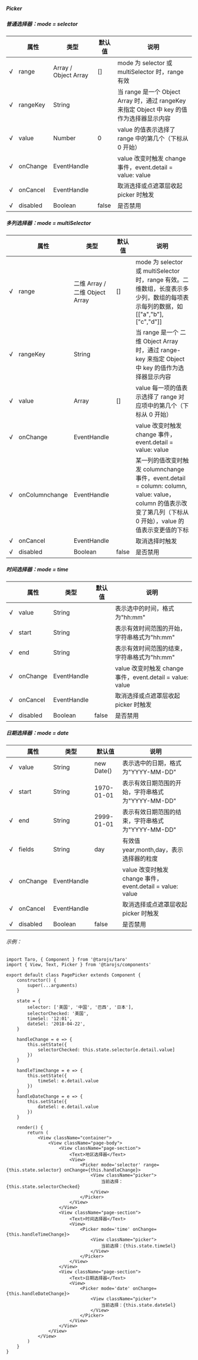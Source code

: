 ##### Picker

##### 普通选择器：mode = selector
|     | 属性       | 类型                 | 默认值 | 说明                                                                                        |
| --- | ---------- | -------------------- | ------ | ------------------------------------------------------------------------------------------- |
| √   | range      | Array / Object Array | []     | mode 为 selector 或 multiSelector 时，range 有效                                            |
| √   | rangeKey  | String               |        | 当 range 是一个 Object Array 时，通过 rangeKey 来指定 Object 中 key 的值作为选择器显示内容 |
| √   | value      | Number               | 0      | value 的值表示选择了 range 中的第几个（下标从 0 开始）                                      |
| √   | onChange | EventHandle          |        | value 改变时触发 change 事件，event.detail = value: value                                   |
| √   | onCancel | EventHandle          |        | 取消选择或点遮罩层收起 picker 时触发                                                        |
| √   | disabled   | Boolean              | false  | 是否禁用                                                                                    |

##### 多列选择器：mode = multiSelector

|     | 属性             | 类型                           | 默认值 | 说明                                                                                                                                                          |
| --- | ---------------- | ------------------------------ | ------ | ------------------------------------------------------------------------------------------------------------------------------------------------------------- |
| √   | range            | 二维 Array / 二维 Object Array | []     | mode 为 selector 或 multiSelector 时，range 有效。二维数组，长度表示多少列，数组的每项表示每列的数据，如[["a","b"], ["c","d"]]                                |
| √   | rangeKey        | String                         |        | 当 range 是一个 二维 Object Array 时，通过 range-key 来指定 Object 中 key 的值作为选择器显示内容                                                              |
| √   | value            | Array                          | []     | value 每一项的值表示选择了 range 对应项中的第几个（下标从 0 开始）                                                                                            |
| √   | onChange       | EventHandle                    |        | value 改变时触发 change 事件，event.detail = value: value                                                                                                     |
| √   | onColumnchange | EventHandle                    |        | 某一列的值改变时触发 columnchange 事件，event.detail = column: column, value: value，column 的值表示改变了第几列（下标从 0 开始），value 的值表示变更值的下标 |
| √   | onCancel       | EventHandle                    |        | 取消选择时触发                                                                                                                                                |
| √   | disabled         | Boolean                        | false  | 是否禁用                                                                                                                                                      |

##### 时间选择器：mode = time

|     | 属性       | 类型        | 默认值 | 说明                                                      |
| --- | ---------- | ----------- | ------ | --------------------------------------------------------- |
| √   | value      | String      |        | 表示选中的时间，格式为"hh:mm"                             |
| √   | start      | String      |        | 表示有效时间范围的开始，字符串格式为"hh:mm"               |
| √   | end        | String      |        | 表示有效时间范围的结束，字符串格式为"hh:mm"               |
| √   | onChange | EventHandle |        | value 改变时触发 change 事件，event.detail = value: value |
| √   | onCancel | EventHandle |        | 取消选择或点遮罩层收起 picker 时触发                      |
| √   | disabled   | Boolean     | false  | 是否禁用                                                  |

##### 日期选择器：mode = date

|     | 属性       | 类型        | 默认值     | 说明                                                      |
| --- | ---------- | ----------- | ---------- | --------------------------------------------------------- |
| √   | value      | String      | new Date() | 表示选中的日期，格式为"YYYY-MM-DD"                        |
| √   | start      | String      | 1970-01-01 | 表示有效日期范围的开始，字符串格式为"YYYY-MM-DD"          |
| √   | end        | String      | 2999-01-01 | 表示有效日期范围的结束，字符串格式为"YYYY-MM-DD"          |
| √   | fields     | String      | day        | 有效值 year,month,day，表示选择器的粒度                   |
| √   | onChange | EventHandle |            | value 改变时触发 change 事件，event.detail = value: value |
| √   | onCancel | EventHandle |            | 取消选择或点遮罩层收起 picker 时触发                      |
| √   | disabled   | Boolean     | false      | 是否禁用                                                  |

###### 示例：
```
import Taro, { Component } from '@tarojs/taro'
import { View, Text, Picker } from '@tarojs/components'

export default class PagePicker extends Component {
    constructor() {
        super(...arguments)
    }

    state = {
        selector: ['美国', '中国', '巴西', '日本'],
        selectorChecked: '美国',
        timeSel: '12:01',
        dateSel: '2018-04-22',
    }

    handleChange = e => {
        this.setState({
            selectorChecked: this.state.selector[e.detail.value]
        })
    }

    handleTimeChange = e => {
        this.setState({
            timeSel: e.detail.value
        })
    }
    handleDateChange = e => {
        this.setState({
            dateSel: e.detail.value
        })
    }

    render() {
        return (
            <View className="container">
                <View className="page-body">
                    <View className="page-section">
                        <Text>地区选择器</Text>
                        <View>
                            <Picker mode='selector' range={this.state.selector} onChange={this.handleChange}>
                                <View className="picker">
                                    当前选择：{this.state.selectorChecked}
                                </View>
                            </Picker>
                        </View>
                    </View>
                    <View className="page-section">
                        <Text>时间选择器</Text>
                        <View>
                            <Picker mode='time' onChange={this.handleTimeChange}>
                                <View className="picker">
                                    当前选择：{this.state.timeSel}
                                </View>
                            </Picker>
                        </View>
                    </View>
                    <View className="page-section">
                        <Text>日期选择器</Text>
                        <View>
                            <Picker mode='date' onChange={this.handleDateChange}>
                                <View className="picker">
                                    当前选择：{this.state.dateSel}
                                </View>
                            </Picker>
                        </View>
                    </View>
                </View>
            </View>
        )
    }
}

```